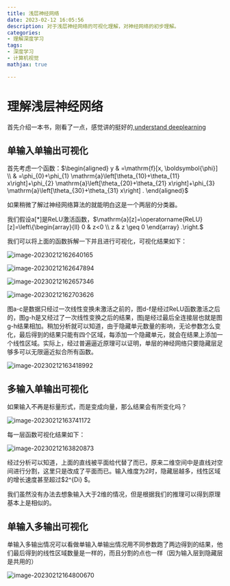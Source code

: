 ```yaml
---
title: 浅层神经网络
date: 2023-02-12 16:05:56
description: 对于浅层神经网络的可视化理解，对神经网络的初步理解。
categories: 
- 理解深度学习
tags:
- 深度学习
- 计算机视觉
mathjax: true

---
```


# 理解浅层神经网络

首先介绍一本书，刚看了一点，感觉讲的挺好的,[understand deeplearning](https://udlbook.github.io/udlbook/)

## 单输入单输出可视化

首先考虑一个函数：$\begin{aligned}
y & =\mathrm{f}[x, \boldsymbol{\phi}] \\
& =\phi_{0}+\phi_{1} \mathrm{a}\left[\theta_{10}+\theta_{11} x\right]+\phi_{2} \mathrm{a}\left[\theta_{20}+\theta_{21} x\right]+\phi_{3} \mathrm{a}\left[\theta_{30}+\theta_{31} x\right] .
\end{aligned}$

如果稍微了解过神经网络算法的就能明白这是一个两层的分类器。

我们假设a[*]是ReLU激活函数，$\mathrm{a}[z]=\operatorname{ReLU}[z]=\left\{\begin{array}{ll}
0 & z<0 \\
z & z \geq 0
\end{array} .\right.$

我们可以将上面的函数拆解一下并且进行可视化，可视化结果如下：

![image-20230212162640165](image-20230212162640165.png)

![image-20230212162647894](image-20230212162647894.png)

![image-20230212162657346](image-20230212162657346.png)

![image-20230212162703626](image-20230212162703626.png)

图a-c是数据只经过一次线性变换未激活之前的，图d-f是经过ReLU函数激活之后的，图g-h是又经过了一次线性变换之后的结果，图j是经过最后全连接层也就是图g-h结果相加。稍加分析就可以知道，由于隐藏单元数量的影响，无论参数怎么变化，最后得到的结果只能有四个区域，每添加一个隐藏单元，就会在结果上添加一个线性区域。实际上，经过普遍逼近原理可以证明，单层的神经网络只要隐藏层足够多可以无限逼近拟合所有函数。

![image-20230212163418992](image-20230212163418992.png)

## 多输入单输出可视化

如果输入不再是标量形式，而是变成向量，那么结果会有所变化吗？

![image-20230212163741172](image-20230212163741172.png)

每一层函数可视化结果如下：

![image-20230212163820873](image-20230212163820873.png)

经过分析可以知道，上面的直线被平面给代替了而已，原来二维空间中是直线对空间进行分割，这里只是改成了平面而已。输入维度为2时，隐藏层越多，线性区域的增长速度甚至超过$2^{Di} $。

我们虽然没有办法去想象输入大于2维的情况，但是根据我们的推理可以得到原理基本上是相似的。

## 单输入多输出可视化

单输入多输出情况可以看做单输入单输出情况用不同参数跑了两边得到的结果，他们最后得到的线性区域数量是一样的，而且分割的点也一样（因为输入层到隐藏层是共用的）

![image-20230212164800670](image-20230212164800670.png)

